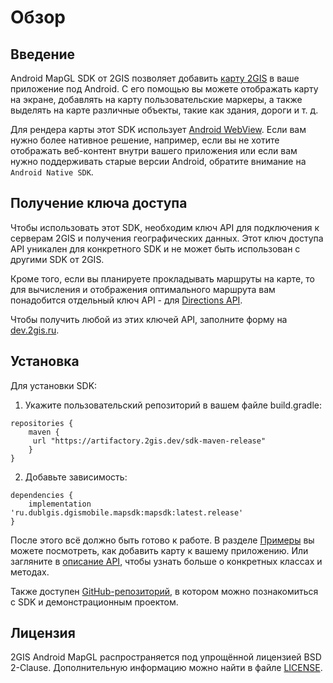 # Обзор

## Введение

Android MapGL SDK от 2GIS позволяет добавить [карту 2GIS](https://2gis.ru/) в ваше приложение под Android. С его помощью вы можете отображать карту на экране, добавлять на карту пользовательские маркеры, а также выделять на карте различные объекты, такие как здания, дороги и т. д.

Для рендера карты этот SDK использует [Android WebView](https://developer.android.com/reference/android/webkit/WebView). Если вам нужно более нативное решение, например, если вы не хотите отображать веб-контент внутри вашего приложения или если вам нужно поддерживать старые версии Android, обратите внимание на `Android Native SDK`.

## Получение ключа доступа

Чтобы использовать этот SDK, необходим ключ API для подключения к серверам 2GIS и получения географических данных. Этот ключ доступа API уникален для конкретного SDK и не может быть использован с другими SDK от 2GIS.

Кроме того, если вы планируете прокладывать маршруты на карте, то для вычисления и отображения оптимального маршрута вам понадобится отдельный ключ API - для [Directions API](/ru/api/navigation/directions/overview).

Чтобы получить любой из этих ключей API, заполните форму на [dev.2gis.ru](https://dev.2gis.ru/order).

## Установка

Для установки SDK:

1. Укажите пользовательский репозиторий в вашем файле build.gradle:

```
repositories {
    maven {
     url "https://artifactory.2gis.dev/sdk-maven-release"
    }
}
```

2. Добавьте зависимость:

```
dependencies {
    implementation 'ru.dublgis.dgismobile.mapsdk:mapsdk:latest.release'
}
```

После этого всё должно быть готово к работе. В разделе [Примеры](/ru/android/webgl/maps/examples) вы можете посмотреть, как добавить карту к вашему приложению. Или загляните в [описание API](/en/android/webgl/maps/reference), чтобы узнать больше о конкретных классах и методах.

Также доступен [GitHub-репозиторий](https://github.com/2gis/MapGL-Android/), в котором можно познакомиться с SDK и демонстрационным проектом.

## Лицензия

2GIS Android MapGL распространяется под упрощённой лицензией BSD 2-Clause. Дополнительную информацию можно найти в файле [LICENSE](https://github.com/2gis/MapGL-Android/blob/master/LICENSE).
